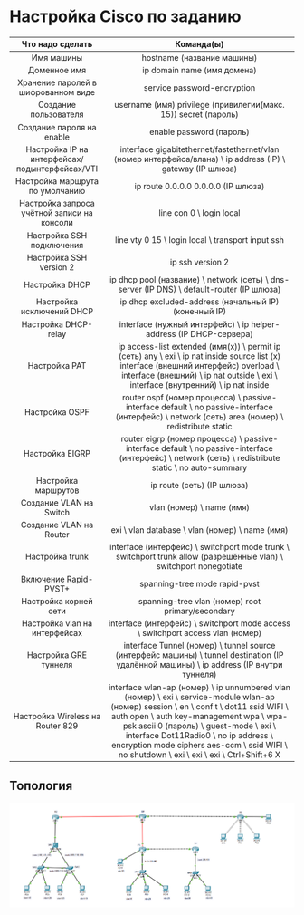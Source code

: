 # Настройка Cisco по заданию
| Что надо сделать | Команда(ы) |
|:---------------:|:---------------:|
| Имя машины | hostname (название машины) |
| Доменное имя | ip domain name (имя домена) |
| Хранение паролей в шифрованном виде | service password-encryption |
| Создание пользователя | username (имя) privilege (привилегии(макс. 15)) secret (пароль) |
| Создание пароля на enable | enable password (пароль) |
| Настройка IP на интерфейсах/подынтерфейсах/VTI | interface gigabitethernet/fastethernet/vlan (номер интерфейса/влана) \ ip address (IP) \ gateway (IP шлюза) |
| Настройка маршрута по умолчанию | ip route 0.0.0.0 0.0.0.0 (IP шлюза) |
| Настройка запроса учётной записи на консоли | line con 0 \ login local |
| Настройка SSH подключения | line vty 0 15 \ login local \ transport input ssh |
| Настройка SSH version 2 | ip ssh version 2 |
| Настройка DHCP | ip dhcp pool (название) \ network (сеть) \ dns-server (IP DNS) \ default-router (IP шлюза) |
| Настройка исключений DHCP | ip dhcp excluded-address (начальный IP) (конечный IP) |
| Настройка DHCP-relay | interface (нужный интерфейс) \ ip helper-address (IP DHCP-сервера) |
| Настройка PAT | ip access-list extended (имя(x)) \ permit ip (сеть) any \ exi \ ip nat inside source list (x) interface (внешний интерфейс) overload \ interface (внешний) \ ip nat outside \ exi \ interface (внутренний) \ ip nat inside |
| Настройка OSPF | router ospf (номер процесса) \ passive-interface default \ no passive-interface (интерфейс) \ network (сеть) area (номер) \ redistribute static |
| Настройка EIGRP | router eigrp (номер процесса) \ passive-interface default \ no passive-interface (интерфейс) \ network (сеть) \ redistribute static \ no auto-summary |
| Настройка маршрутов | ip route (сеть) (IP шлюза) |
| Создание VLAN на Switch | vlan (номер) \ name (имя) |
| Создание VLAN на Router | exi \ vlan database \ vlan (номер) \ name (имя) |
| Настройка trunk | interface (интерфейс) \ switchport mode trunk \ switchport trunk allow (разрешённые vlan) \ switchport nonegotiate |
| Включение Rapid-PVST+ | spanning-tree mode rapid-pvst |
| Настройка корней сети | spanning-tree vlan (номер) root primary/secondary |
| Настройка vlan на интерфейсах | interface (интерфейс) \ switchport mode access \ switchport access vlan (номер) |
| Настройка GRE туннеля | interface Tunnel (номер) \ tunnel source (интерфейс машины) \ tunnel destination (IP удалённой машины) \ ip address (IP внутри туннеля) |
| Настройка Wireless на Router 829 | interface wlan-ap (номер) \ ip unnumbered vlan (номер) \ exi \ service-module wlan-ap (номер) session \ en \ conf t \ dot11 ssid WIFI \ auth open \ auth key-management wpa \ wpa-psk ascii 0 (пароль) \ guest-mode \ exi \ interface Dot11Radio0 \ no ip address \ encryption mode ciphers aes-ccm \ ssid WIFI \ no shutdown \ exi \ exi \ exi \ Ctrl+Shift+6 X |
## Топология
![alt text](https://github.com/Alexey3124/Work/blob/main/%D0%9B%D0%B0%D0%B1%D0%BE%D1%80%D0%B0%D1%82%D0%BE%D1%80%D0%BA%D0%B0%205/%D0%A2%D0%BE%D0%BF%D0%BE%D0%BB%D0%BE%D0%B3%D0%B8%D1%8F.png)
